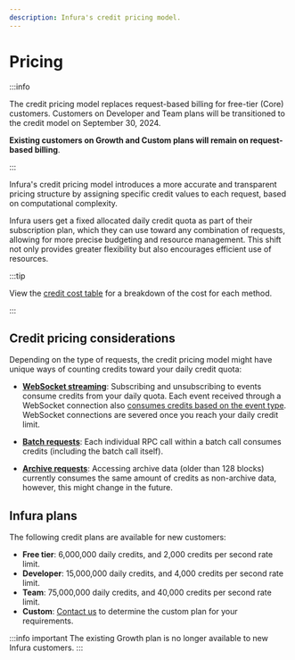 ```yaml
---
description: Infura's credit pricing model.
---
```


# Pricing

:::info

The credit pricing model replaces request-based billing for free-tier (Core) customers. Customers on
Developer and Team plans will be transitioned to the credit model on September 30, 2024.

**Existing customers on Growth and Custom plans will remain on request-based billing**.

:::

Infura's credit pricing model introduces a more accurate and transparent pricing structure by assigning
specific credit values to each request, based on computational complexity.

Infura users get a fixed allocated daily credit quota as part of their subscription plan, which they can
use toward any combination of requests, allowing for more precise budgeting and resource management.
This shift not only provides greater flexibility but also encourages efficient use of resources.

:::tip

View the [credit cost table](./credit-cost.md) for a breakdown of the cost for each method.

:::

## Credit pricing considerations

Depending on the type of requests, the credit pricing model might have unique ways of counting
credits toward your daily credit quota:

- [**WebSocket streaming**](../../concepts/websockets.md#pricing): Subscribing and unsubscribing to events consume credits from your
    daily quota. Each event received through a WebSocket connection also
    [consumes credits based on the event type](./credit-cost.md#subscription-events).
    WebSocket connections are severed once you reach your daily credit limit.

- [**Batch requests**](../../how-to/make-batch-requests.md): Each individual RPC call
    within a batch call consumes credits (including the batch call itself).

- [**Archive requests**](../../concepts/archive-data.md): Accessing archive data (older than 128 blocks)
    currently consumes the same amount of credits as non-archive data, however, this might change in the future.

## Infura plans

The following credit plans are available for new customers:

- **Free tier**: 6,000,000 daily credits, and 2,000 credits per second rate limit.
- **Developer**: 15,000,000 daily credits, and 4,000 credits per second rate limit.
- **Team**: 75,000,000 daily credits, and 40,000 credits per second rate limit.
- **Custom**: [Contact us](https://www.infura.io/contact) to determine the custom plan for your requirements.

:::info important
The existing Growth plan is no longer available to new Infura customers.
:::
